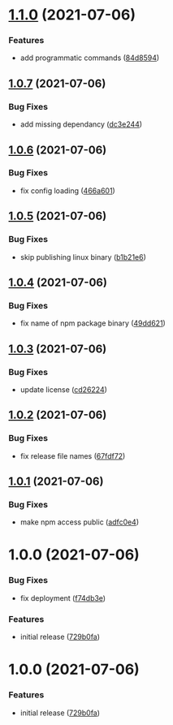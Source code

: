 # [1.1.0](https://github.com/hundredpoints/cli/compare/v1.0.7...v1.1.0) (2021-07-06)


### Features

* add programmatic commands ([84d8594](https://github.com/hundredpoints/cli/commit/84d85945b4d6665b23f2a97ebf358abbc1541c1f))

## [1.0.7](https://github.com/hundredpoints/cli/compare/v1.0.6...v1.0.7) (2021-07-06)


### Bug Fixes

* add missing dependancy ([dc3e244](https://github.com/hundredpoints/cli/commit/dc3e244b71d524ab05c763f8c462aac21bb495ae))

## [1.0.6](https://github.com/hundredpoints/cli/compare/v1.0.5...v1.0.6) (2021-07-06)


### Bug Fixes

* fix config loading ([466a601](https://github.com/hundredpoints/cli/commit/466a60123659192c24058274f0f5a3f1d0c4ace4))

## [1.0.5](https://github.com/hundredpoints/cli/compare/v1.0.4...v1.0.5) (2021-07-06)


### Bug Fixes

* skip publishing linux binary ([b1b21e6](https://github.com/hundredpoints/cli/commit/b1b21e6905ef8deee8be9c14b6b297d9d423492a))

## [1.0.4](https://github.com/hundredpoints/cli/compare/v1.0.3...v1.0.4) (2021-07-06)


### Bug Fixes

* fix name of npm package binary ([49dd621](https://github.com/hundredpoints/cli/commit/49dd6213b3fb8708e95e08e94d86c450c93c537a))

## [1.0.3](https://github.com/hundredpoints/cli/compare/v1.0.2...v1.0.3) (2021-07-06)


### Bug Fixes

* update license ([cd26224](https://github.com/hundredpoints/cli/commit/cd2622415197b990b286daf181481d1d5829a7a3))

## [1.0.2](https://github.com/hundredpoints/cli/compare/v1.0.1...v1.0.2) (2021-07-06)


### Bug Fixes

* fix release file names ([67fdf72](https://github.com/hundredpoints/cli/commit/67fdf724f2cbd5cc26283076247c301aa820b17c))

## [1.0.1](https://github.com/hundredpoints/cli/compare/v1.0.0...v1.0.1) (2021-07-06)


### Bug Fixes

* make npm access public ([adfc0e4](https://github.com/hundredpoints/cli/commit/adfc0e4d794640dbb83dc4d72569753466ca4e46))

# 1.0.0 (2021-07-06)


### Bug Fixes

* fix deployment ([f74db3e](https://github.com/hundredpoints/cli/commit/f74db3e20e0f937a06b66cf33fcf8989e225237a))


### Features

* initial release ([729b0fa](https://github.com/hundredpoints/cli/commit/729b0fa4df6b182016f5be20d0e5851b3127c3fb))

# 1.0.0 (2021-07-06)


### Features

* initial release ([729b0fa](https://github.com/hundredpoints/cli/commit/729b0fa4df6b182016f5be20d0e5851b3127c3fb))
